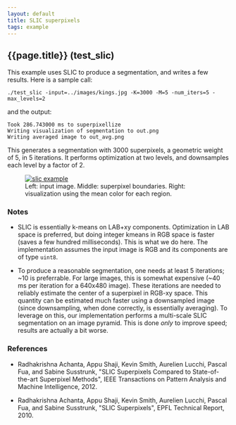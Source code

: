 ```yaml
---
layout: default
title: SLIC superpixels
tags: example
---
```

## {{page.title}} (test_slic)

This example uses SLIC to produce a segmentation, and writes a few results. Here is a sample call:

    ./test_slic -input=../images/kings.jpg -K=3000 -M=5 -num_iters=5 -max_levels=2

and the output:

    Took 286.743000 ms to superpixellize
    Writing visualization of segmentation to out.png
    Writing averaged image to out_avg.png

This generates a segmentation with 3000 superpixels, a geometric weight of 5, in 5 iterations. It performs optimization at two levels, and downsamples each level by a factor of 2.

<figure>
<a href="{{site.baseurl}}/website-images/slic_example.jpg"><img src="{{site.baseurl}}/website-images/slic_example.jpg" alt="slic example"/></a>
<figcaption>
Left: input image. Middle: superpixel boundaries. Right: visualization using the mean color for each region. 
</figcaption>
</figure>


### Notes

* SLIC is essentially k-means on LAB+xy components. Optimization in LAB space is preferred, but doing integer kmeans in RGB space is faster (saves a few hundred milliseconds). This is what we do here. The implementation assumes the input image is RGB and its components are of type `uint8`.

* To produce a reasonable segmentation, one needs at least 5 iterations; ~10 is preferrable. For large images, this is somewhat expensive (~40 ms per iteration for a 640x480 image). These iterations are needed to reliably estimate the center of a superpixel in RGB-xy space. This quantity can be estimated much faster using a downsampled image (since downsampling, when done correctly, is essentially averaging). To leverage on this, our implementation performs a multi-scale SLIC segmentation on an image pyramid. This is done *only* to improve speed; results are actually a bit worse. 
 
### References

* Radhakrishna Achanta, Appu Shaji, Kevin Smith, Aurelien Lucchi, Pascal Fua, and Sabine Susstrunk, "SLIC Superpixels Compared to State-of-the-art Superpixel Methods", IEEE Transactions on Pattern Analysis and Machine Intelligence, 2012.

* Radhakrishna Achanta, Appu Shaji, Kevin Smith, Aurelien Lucchi, Pascal Fua, and Sabine Susstrunk, "SLIC Superpixels", EPFL Technical Report, 2010.
